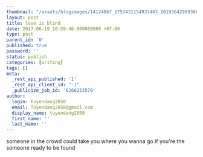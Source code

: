 ```yaml
---
thumbnail: "/assets/blogimages/14124867_1753431154933483_1019364299936685448_o.jpg"
layout: post
title: love is blind
date: 2017-06-19 10:59:46.000000000 +07:00
type: post
parent_id: '0'
published: true
password: ''
status: publish
categories: [writing]
tags: []
meta:
  _rest_api_published: '1'
  _rest_api_client_id: "-1"
  _publicize_job_id: '6266253570'
author:
  login: tuyendang2050
  email: Tuyendang2050@gmail.com
  display_name: tuyendang2050
  first_name: ''
  last_name: ''
---
```

someone in the crowd could take you where you wanna go if you're the someone ready to be found
